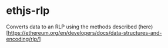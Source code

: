 # ethjs-rlp

Converts data to an RLP using the methods described (here)[https://ethereum.org/en/developers/docs/data-structures-and-encoding/rlp/]
